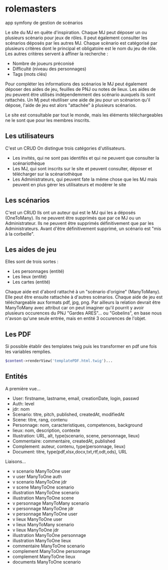 # rolemasters
app symfony de gestion de scénarios

Le site du MJ en quête d'inspiration.
Chaque MJ peut déposer un ou plusieurs scènario pour jeux de rôles. Il peut également consulter les scénarios déposés par les autres MJ.
Chaque scènario est catégorisé par plusieurs critères dont le principal et obligatoire est le nom du jeu de rôle.
Les autres critères servent à affiner la recherche :
  - Nombre de joueurs préconisé
  - Difficulté (niveau des personnages)
  - Tags (mots clés)

Pour compléter les informations des scénarios le MJ peut également déposer des aides de jeu, feuilles de PNJ ou notes de lieux. 
Les aides de jeu peuvent être utilisés indépendemment des scénario auxquels ils sont rattachés.
Un Mj peut réutiliser une aide de jeu pour un scénarion qu'il dépose, l'aide de jeu est alors "attachée" à plusieurs scénarios.

Le site est consultable par tout le monde, mais les éléments téléchargeables ne le sont que pour les membres inscrits.

## Les utilisateurs
C'est un CRUD
On distingue trois catégories d'utilisateurs. 
  - Les invités, qui ne sont pas identifés et qui ne peuvent que consulter la scénariothèque
  - Les MJ, qui sont inscrits sur le site et peuvent consulter, déposer et télécharger sur la scénariothèque
  - Les Administrateurs, qui peuvent fate la même chose que les MJ mais peuvent en plus gérer les utilisateurs et modérer le site

## Les scénarios
C'est un CRUD
Ils ont un auteur qui est le MJ qui les a déposés (OneToMany). Ils ne peuvent être supprimés que par ce MJ ou un Administrateur.
Ils ne peuvent être supprimés définitivement que par les Administrateurs. Avant d'être définitivement supprimé, un scénario est "mis à la corbeille".

## Les aides de jeu
Elles sont de trois sortes :
  - Les personnages (entité)
  - Les lieux (entité)
  - Les cartes (entité)

Chaque aide est d'abord rattaché à un "scénario d'origine" (ManyToMany). Elle peut être ensuite rattachée à d'autres scénarios.
Chaque aide de jeu est téléchargeable aux formats pdf, jpg, png. Par ailleurs la relation devrait être ManyToMany avec attribut car on peut imaginer qu'il pourrit y avoir plusieurs occurences du PNJ "Gardes ARES"... ou "Gobelins", en base nous n'avson qu'une seule entrée, mais en entité 3 occurences de l'objet.

## Les PDF
Si possible établir des templates twig puis les transformer en pdf une fois les variables remplies.
```PHP
$content->renderView('templatePDF.html.twig')...
```
## Entités
A première vue...
  - User: firstname, lastname, email, creationDate, login, passwd
  - Auth: level
  - jdr: nom
  - Scenario: titre, pitch, published, createdAt, modifiedAt
  - Scene: titre, rang, contenu
  - Personnage: nom, caracteristiques, competences, background
  - lieux: nom, description, contexte
  - Illustration: URL, alt, type(scenario, scene, personnage, lieux)
  - Commentaire: commentaire, createdAt, published
  - Complement: auteur, contenu, type(personnage, lieux)
  - Document: titre, type(pdf,xlsx,docx,txt,rtf,odt,ods), URL

Liaisons...
  - v scenario ManyToOne user
  - v user ManyToOne auth 
  - v scenario ManyToOne jdr
  - v scene ManyToOne scenario 
  - illustration ManyToOne scenario
  - illustration ManyToOne scene
  - v personnage ManyToMany scenario 
  - v personnage ManyToOne jdr 
  - v personnage ManyToOne user
  - v lieux ManyToOne user
  - v lieux ManyToMany scenario
  - v lieux ManyToOne jdr
  - illustration ManyToOne personnage
  - illustration ManyToOne lieux
  - commentaire ManyToOne scenario
  - complement ManyToOne personnage
  - complement ManyToOne lieux
  - documents ManyToOne scenario
